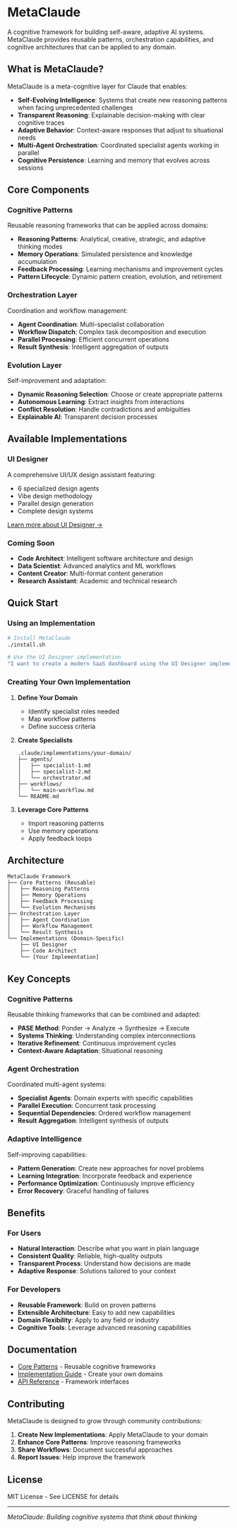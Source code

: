 # MetaClaude

A cognitive framework for building self-aware, adaptive AI systems. MetaClaude provides reusable patterns, orchestration capabilities, and cognitive architectures that can be applied to any domain.

## What is MetaClaude?

MetaClaude is a meta-cognitive layer for Claude that enables:

- **Self-Evolving Intelligence**: Systems that create new reasoning patterns when facing unprecedented challenges
- **Transparent Reasoning**: Explainable decision-making with clear cognitive traces
- **Adaptive Behavior**: Context-aware responses that adjust to situational needs
- **Multi-Agent Orchestration**: Coordinated specialist agents working in parallel
- **Cognitive Persistence**: Learning and memory that evolves across sessions

## Core Components

### Cognitive Patterns
Reusable reasoning frameworks that can be applied across domains:
- **Reasoning Patterns**: Analytical, creative, strategic, and adaptive thinking modes
- **Memory Operations**: Simulated persistence and knowledge accumulation
- **Feedback Processing**: Learning mechanisms and improvement cycles
- **Pattern Lifecycle**: Dynamic pattern creation, evolution, and retirement

### Orchestration Layer
Coordination and workflow management:
- **Agent Coordination**: Multi-specialist collaboration
- **Workflow Dispatch**: Complex task decomposition and execution
- **Parallel Processing**: Efficient concurrent operations
- **Result Synthesis**: Intelligent aggregation of outputs

### Evolution Layer
Self-improvement and adaptation:
- **Dynamic Reasoning Selection**: Choose or create appropriate patterns
- **Autonomous Learning**: Extract insights from interactions
- **Conflict Resolution**: Handle contradictions and ambiguities
- **Explainable AI**: Transparent decision processes

## Available Implementations

### UI Designer
A comprehensive UI/UX design assistant featuring:
- 6 specialized design agents
- Vibe design methodology
- Parallel design generation
- Complete design systems

[Learn more about UI Designer →](.claude/implementations/ui-designer/)

### Coming Soon
- **Code Architect**: Intelligent software architecture and design
- **Data Scientist**: Advanced analytics and ML workflows
- **Content Creator**: Multi-format content generation
- **Research Assistant**: Academic and technical research

## Quick Start

### Using an Implementation

```bash
# Install MetaClaude
./install.sh

# Use the UI Designer implementation
"I want to create a modern SaaS dashboard using the UI Designer implementation"
```

### Creating Your Own Implementation

1. **Define Your Domain**
   - Identify specialist roles needed
   - Map workflow patterns
   - Define success criteria

2. **Create Specialists**
   ```
   .claude/implementations/your-domain/
   ├── agents/
   │   ├── specialist-1.md
   │   ├── specialist-2.md
   │   └── orchestrator.md
   ├── workflows/
   │   └── main-workflow.md
   └── README.md
   ```

3. **Leverage Core Patterns**
   - Import reasoning patterns
   - Use memory operations
   - Apply feedback loops

## Architecture

```
MetaClaude Framework
├── Core Patterns (Reusable)
│   ├── Reasoning Patterns
│   ├── Memory Operations
│   ├── Feedback Processing
│   └── Evolution Mechanisms
├── Orchestration Layer
│   ├── Agent Coordination
│   ├── Workflow Management
│   └── Result Synthesis
└── Implementations (Domain-Specific)
    ├── UI Designer
    ├── Code Architect
    └── [Your Implementation]
```

## Key Concepts

### Cognitive Patterns
Reusable thinking frameworks that can be combined and adapted:
- **PASE Method**: Ponder → Analyze → Synthesize → Execute
- **Systems Thinking**: Understanding complex interconnections
- **Iterative Refinement**: Continuous improvement cycles
- **Context-Aware Adaptation**: Situational reasoning

### Agent Orchestration
Coordinated multi-agent systems:
- **Specialist Agents**: Domain experts with specific capabilities
- **Parallel Execution**: Concurrent task processing
- **Sequential Dependencies**: Ordered workflow management
- **Result Aggregation**: Intelligent synthesis of outputs

### Adaptive Intelligence
Self-improving capabilities:
- **Pattern Generation**: Create new approaches for novel problems
- **Learning Integration**: Incorporate feedback and experience
- **Performance Optimization**: Continuously improve efficiency
- **Error Recovery**: Graceful handling of failures

## Benefits

### For Users
- **Natural Interaction**: Describe what you want in plain language
- **Consistent Quality**: Reliable, high-quality outputs
- **Transparent Process**: Understand how decisions are made
- **Adaptive Response**: Solutions tailored to your context

### For Developers
- **Reusable Framework**: Build on proven patterns
- **Extensible Architecture**: Easy to add new capabilities
- **Domain Flexibility**: Apply to any field or industry
- **Cognitive Tools**: Leverage advanced reasoning capabilities

## Documentation

- [Core Patterns](.claude/patterns/) - Reusable cognitive frameworks
- [Implementation Guide](.claude/implementations/) - Create your own domains
- [API Reference](.claude/core/) - Framework interfaces

## Contributing

MetaClaude is designed to grow through community contributions:

1. **Create New Implementations**: Apply MetaClaude to your domain
2. **Enhance Core Patterns**: Improve reasoning frameworks
3. **Share Workflows**: Document successful approaches
4. **Report Issues**: Help improve the framework

## License

MIT License - See LICENSE for details

---

*MetaClaude: Building cognitive systems that think about thinking*